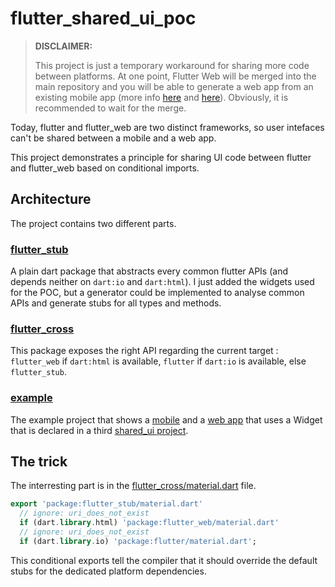 # flutter_shared_ui_poc

> **DISCLAIMER:**
>
> This project is just a temporary workaround for sharing more code between platforms. At one point, Flutter Web will be merged into the main repository and you will be able to generate a web app from an existing mobile app (more info [here](https://github.com/flutter/flutter/wiki/Building-a-web-application-with-Flutter) and [here](https://github.com/flutter/flutter/issues/34082)). Obviously, it is recommended to wait for the merge.

Today, flutter and flutter_web are two distinct frameworks, so user intefaces can't be shared between a mobile and a web app.

This project demonstrates a principle for sharing UI code between flutter and flutter_web based on conditional imports.

## Architecture

The project contains two different parts.

### [flutter_stub](flutter_stub)

A plain dart package that abstracts every common flutter APIs (and depends neither on `dart:io` and `dart:html`). I just added the widgets used for the POC, but a generator could be implemented to analyse common APIs and generate stubs for all types and methods.

### [flutter_cross](flutter_cross)

This package exposes the right API regarding the current target : `flutter_web` if `dart:html` is available, `flutter` if `dart:io` is available, else `flutter_stub`.

### [example](example)

The example project that shows a [mobile](example/mobile) and a [web app](example/webapp) that uses a Widget that is declared in a third [shared_ui project](example/shared_ui).

## The trick

The interresting part is in the [flutter_cross/material.dart](flutter_cross/lib/material.dart) file.

```dart
export 'package:flutter_stub/material.dart'
  // ignore: uri_does_not_exist
  if (dart.library.html) 'package:flutter_web/material.dart'
  // ignore: uri_does_not_exist
  if (dart.library.io) 'package:flutter/material.dart';
```

This conditional exports tell the compiler that it should override the default stubs for the dedicated platform dependencies.

